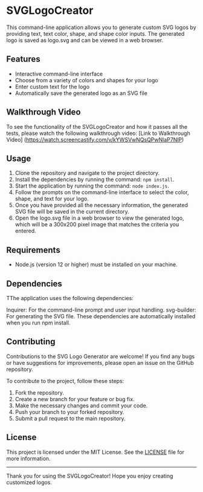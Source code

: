 # SVGLogoCreator

This command-line application allows you to generate custom SVG logos by providing text, text color, shape, and shape color inputs. The generated logo is saved as logo.svg and can be viewed in a web browser.

## Features

- Interactive command-line interface
- Choose from a variety of colors and shapes for your logo
- Enter custom text for the logo
- Automatically save the generated logo as an SVG file

## Walkthrough Video

To see the functionality of the SVGLogoCreator and how it passes all the tests, please watch the following walkthrough video:
[Link to Walkthrough Video] (https://watch.screencastify.com/v/kYWSVwNQsQPwNlaP7NlP)


## Usage

1. Clone the repository and navigate to the project directory.
2. Install the dependencies by running the command: `npm install`.
3. Start the application by running the command: `node index.js`.
4. Follow the prompts on the command-line interface to select the color, shape, and text for your logo.
5. Once you have provided all the necessary information, the generated SVG file will be saved in the current directory.
6. Open the logo.svg file in a web browser to view the generated logo, which will be a 300x200 pixel image that matches the criteria you entered.

## Requirements

- Node.js (version 12 or higher) must be installed on your machine.

## Dependencies

TThe application uses the following dependencies:

Inquirer: For the command-line prompt and user input handling.
svg-builder: For generating the SVG file.
These dependencies are automatically installed when you run npm install.

## Contributing

Contributions to the SVG Logo Generator are welcome! If you find any bugs or have suggestions for improvements, please open an issue on the GitHub repository.

To contribute to the project, follow these steps:

1. Fork the repository.
2. Create a new branch for your feature or bug fix.
3. Make the necessary changes and commit your code.
4. Push your branch to your forked repository.
5. Submit a pull request to the main repository.

## License

This project is licensed under the MIT License. See the [LICENSE](LICENSE) file for more information.



---
Thank you for using the SVGLogoCreator! Hope you enjoy creating customized logos.
